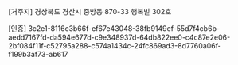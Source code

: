 [거주지]
경상북도 경산시 중방동 870-33 행복빌 302호

[인증]
3c2e1-8116c3b66f-ef67e43048-38fb9149ef-55d7f4cb6b-aedd7167fd-da594e677d-c9e348937d-64db822ee0-c4c87e2e06-2bf084f11f-c52795a288-c574a1434c-24fc869ad3-8d7760a06f-f199b3af73-ab617